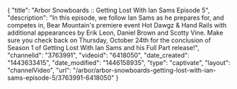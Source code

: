 {
    "title": "Arbor Snowboards :: Getting Lost With Ian Sams Episode 5",
    "description": "In this episode, we follow Ian Sams as he prepares for, and competes in, Bear Mountain's premiere event Hot Dawgz & Hand Rails with additional appearances by Erik Leon, Daniel Brown and Scotty Vine. Make sure you check back on Thursday, October 24th for the conclusion of Season 1 of Getting Lost With Ian Sams and his Full Part release!",
    "channelid": "3763991",
    "videoid": "6418050",
    "date_created": "1443633415",
    "date_modified": "1446158935",
    "type": "captivate",
    "layout": "channelVideo",
    "url": "\/arbor\/arbor-snowboards-getting-lost-with-ian-sams-episode-5\/3763991-6418050"
}